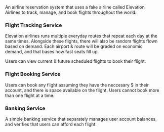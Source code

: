 An airline reservation system that uses a fake airline
called Elevation Airlines to track, manage, and book flights throughout the world.

### Flight Tracking Service
Elevation airlines runs multiple everyday routes that repeat each day at the same times.
Alongside these flights, there will also be random flights flown based on demand.
Each airport & route will be graded on economic demand, and that bases how fast seats fill up.

Users can view current & future scheduled flights to book their flight.


### Flight Booking Service
Users can book any flight assuming they have the neccesary $ in their account, and there is space available on the flight. Users cannot
book more than one flight at a time.

### Banking Service
A simple banking service that separately manages user account balances, and verifies that users can afford each flight